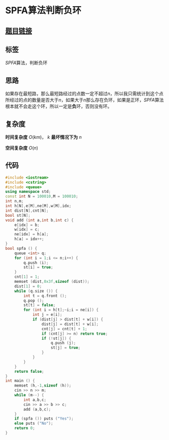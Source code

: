 # SPFA算法判断负环
## [**题目链接**](https://www.acwing.com/problem/content/854/)

## 标签
$SPFA$算法，判断负环

## 思路
如果存在最短路，那么最短路经过的点数一定不超过$n$，所以我只需统计到这个点所经过的点的数量是否大于$n$，如果大于$n$那么存在负环，如果是正环，$SPFA$算法根本就不会走这个环，所以一定是**负**环，否则没有环。

## 复杂度

**时间复杂度** $O(km)$， $k$ **最坏情况下为** $n$

**空间复杂度** $O(n)$

## 代码
```cpp
#include <iostream>
#include <cstring>
#include <queue>
using namespace std;
const int N = 100010,M = 100010;
int n,m;
int h[N],e[M],ne[M],w[M],idx;
int dist[N],cnt[N];
bool st[N];
void add (int a,int b,int c) {
    e[idx] = b;
    w[idx] = c;
    ne[idx] = h[a];
    h[a] = idx++;
}
bool spfa () {
    queue <int> q;
    for (int i = 1;i <= n;i++) {
        q.push (i);
        st[i] = true;
    }
    cnt[1] = 1;
    memset (dist,0x3f,sizeof (dist));
    dist[1] = 0;
    while (q.size ()) {
        int t = q.front ();
        q.pop ();
        st[t] = false;
        for (int i = h[t];~i;i = ne[i]) {
            int j = e[i];
            if (dist[j] > dist[t] + w[i]) {
                dist[j] = dist[t] + w[i];
                cnt[j] = cnt[t] + 1;
                if (cnt[j] >= n) return true;
                if (!st[j]) {
                    q.push (j);
                    st[j] = true;
                }
            }
        }
    }
    return false;
}
int main () {
    memset (h,-1,sizeof (h));
    cin >> n >> m;
    while (m--) {
        int a,b,c;
        cin >> a >> b >> c;
        add (a,b,c);
    }
    if (spfa ()) puts ("Yes");
    else puts ("No");
    return 0;
}
```